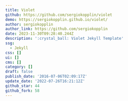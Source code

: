 ```yaml
---
title: Violet
github: https://github.com/sergiokopplin/violet
demo: https://sergiokopplin.github.io/violet/
author: sergiokopplin
author_link: https://github.com/sergiokopplin
date: 2023-11-30T09:28:40.244Z
description: ':crystal_ball: Violet Jekyll Template'
ssg:
  - Jekyll
css: []
ui: []
cms: []
category: []
draft: false
publish_date: '2016-07-06T02:09:17Z'
update_date: '2022-07-26T16:21:12Z'
github_star: 44
github_fork: 58
---
```

